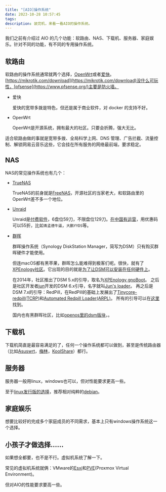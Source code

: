 ```yaml
---
title: "[AIO]操作系统"
date: 2023-10-28 10:57:45
tags:
description: 装完机，来看一看AIO的操作系统。
---
```


我们之前有介绍过 AIO 的几个功能：软路由、NAS、下载机、服务器、家庭娱乐。针对不同的功能，有不同的专用操作系统。

## 软路由

软路由的操作系统通常就两个选择，[OpenWrt](https://openwrt.org/)或者[爱快](https://www.ikuai8.com/component/download)。[https://mikrotik.com/download](https://mikrotik.com/download)没什么可玩性，[pfsense](https://www.pfsense.org/)主要是防火墙。

- 爱快

  爱快的宽带多拨是特色，但还是属于商业软件，对 docker 的支持不好。

- OpenWrt

  OpenWrt是开源系统，拥有最大的社区。只要会折腾，强大无比。

适合软路由做的事就是宽带多拨、全局科学上网、DNS 管理、广告拦截、流量控制、解锁网易云音乐这些，它会挂在所有服务的网络最前端，要求稳定。

## NAS

NAS的常见操作系统也有几个：

- [TrueNAS](https://www.truenas.com/)

  TrueNAS的前身就是[FreeNAS](https://www.truenas.com/freenas/)，开源社区的当家老大，和软路由里的OpenWrt差不多一个地位。

- [Unraid](https://unraid.net/)

  Unraid是[付费软件](https://unraid.net/pricing)，6盘位59刀，不限盘位129刀。[在中国有运营](https://forums.unraid.net/forum/88-chinese-%E7%AE%80%E4%BD%93%E4%B8%AD%E6%96%87/)，用优惠码可以55折，比如`青孟德牛逼`，`大鹏YYDS`等。

- [群晖](https://www.synology.cn/zh-cn/dsm)

  群晖操作系统（Synology DiskStation Manager，简写为DSM）只有购买群晖硬件才能使用。

  但连macOS都有黑苹果，群晖怎么能难得到极客们呢。很快，就有了[XPEnology社区](https://xpenology.com/forum/)。它出现的目的就是[为了让DSM可以安装在任何硬件上](https://xpenology.com/forum/topic/9392-general-faq/#comment-82388)。
  
  在2014年，社区推出了DSM 5.x的引导，取名为[XPEnology gnoBoot](https://xpenology.com/forum/topic/1036-xpenology-gnoboot/)。
  之后是社区开发者[jun](https://xpenology.com/forum/profile/23252-jun/)开发的DSM 6.x引导，名字就叫[Jun's loader](https://xpenology.com/forum/topic/6253-dsm-61x-loader/)。
  再之后是DSM 7.x的引导：RedPill，在RedPill的基础上发展出了[Tinycore-redpill(TCRP)](https://github.com/pocopico/tinycore-redpill)和[Automated Redpill Loader(ARPL)](https://github.com/fbelavenuto/arpl)。
  所有的引导可以在[这里](https://xpenology.com/forum/topic/7848-links-to-loaders/)找到。
  
  国内也有黑群晖社区，比如[openos里的dsm版块](https://www.openos.org/forums/synology-dsm/)，。

## 下载机

下载机简直是最容易满足的了，任何一个操作系统都可以做到，甚至是传统路由器（比如[Asuswrt](https://www.asus.com/content/asuswrt/)，[梅林](https://www.asuswrt-merlin.net/)，[KoolShare](https://github.com/koolshare)）都行。

## 服务器

服务器一般用linux，windows也可以，但对性能要求更高一些。

至于[linux发行版的选择](https://distrochooser.de/)，推荐相对纯粹的[debian](https://www.debian.org/)。

## 家庭娱乐

想要比较好的完成多个家庭成员的不同需求，基本上只有windows操作系统这一个选择。

## 小孩子才做选择……

如果想全都要，也不是不行。虚拟机系统了解一下。

常见的虚拟机系统就俩：VMware的[Esxi](https://www.vmware.com/cn/products/esxi-and-esx.html)和[PVE](https://www.proxmox.com/)(Proxmox Virtual Environment)。

但对AIO的性能要求要高一些。
